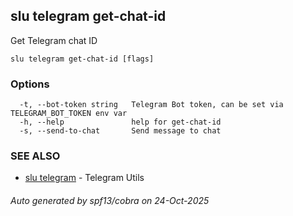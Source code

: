 ## slu telegram get-chat-id

Get Telegram chat ID

```
slu telegram get-chat-id [flags]
```

### Options

```
  -t, --bot-token string   Telegram Bot token, can be set via TELEGRAM_BOT_TOKEN env var
  -h, --help               help for get-chat-id
  -s, --send-to-chat       Send message to chat
```

### SEE ALSO

* [slu telegram](slu_telegram.md)	 - Telegram Utils

###### Auto generated by spf13/cobra on 24-Oct-2025
